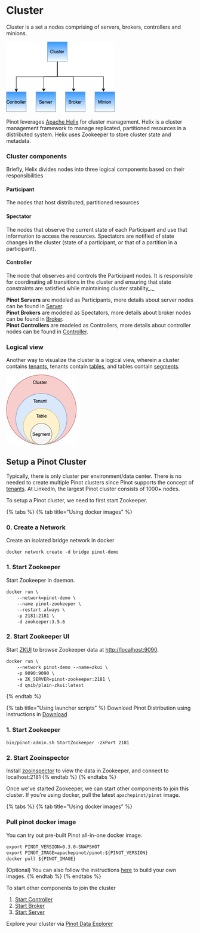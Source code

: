 # Cluster

Cluster is a set a nodes comprising of servers, brokers, controllers and minions. 

![Pinot cluster components](../../.gitbook/assets/components.jpg)

Pinot leverages [Apache Helix](http://helix.apache.org/) for cluster management. Helix is a cluster management framework to manage replicated, partitioned resources in a distributed system. Helix uses Zookeeper to store cluster state and metadata.

### Cluster components

Briefly, Helix divides nodes into three logical components based on their responsibilities

#### Participant

The nodes that host distributed, partitioned resources

#### Spectator

The nodes that observe the current state of each Participant and use that information to access the resources. Spectators are notified of state changes in the cluster \(state of a participant, or that of a partition in a participant\).

#### Controller

The node that observes and controls the Participant nodes. It is responsible for coordinating all transitions in the cluster and ensuring that state constraints are satisfied while maintaining cluster stability_._

**Pinot Servers** are modeled as Participants, more details about server nodes can be found in [Server](server.md).   
**Pinot Brokers** are modeled as Spectators, more details about broker nodes can be found in [Broker](broker.md).   
**Pinot Controllers** are modeled as Controllers, more details about controller nodes can be found in [Controller](controller.md).

### Logical view

Another way to visualize the cluster is a logical view, wherein a cluster contains [tenants](tenant.md), tenants contain [tables](table.md), and tables contain [segments](segment.md).

![](../../.gitbook/assets/clusterlogical.jpg)



## Setup a Pinot Cluster

Typically, there is only cluster per environment/data center. There is no needed to create multiple Pinot clusters since Pinot supports the concept of [tenants](tenant.md). At LinkedIn, the largest Pinot cluster consists of 1000+ nodes.

To setup a Pinot cluster, we need to first start Zookeeper.

{% tabs %}
{% tab title="Using docker images" %}
### 0. Create a Network

Create an isolated bridge network in docker

```text
docker network create -d bridge pinot-demo
```

### 1. Start Zookeeper

Start Zookeeper in daemon.

```text
docker run \
    --network=pinot-demo \
    --name pinot-zookeeper \
    --restart always \
    -p 2181:2181 \
    -d zookeeper:3.5.6
```

### 2. Start Zookeeper UI

Start  [ZKUI](https://github.com/DeemOpen/zkui) to browse Zookeeper data at [http://localhost:9090](http://localhost:9090).

```text
docker run \
	--network pinot-demo --name=zkui \
	-p 9090:9090 \
	-e ZK_SERVER=pinot-zookeeper:2181 \
	-d qnib/plain-zkui:latest
```
{% endtab %}

{% tab title="Using launcher scripts" %}
Download Pinot Distribution using instructions in [Download](https://apache-pinot.gitbook.io/apache-pinot-cookbook/getting-started/running-pinot-locally#download)

### 1. Start Zookeeper

```text
bin/pinot-admin.sh StartZookeeper -zkPort 2181
```

### 2. Start Zooinspector

Install [zooinspector](https://github.com/jfim/zooinspector) to view the data in Zookeeper, and connect to localhost:2181
{% endtab %}
{% endtabs %}

Once we've started Zookeeper, we can start other components to join this cluster. If you're using docker, pull the latest `apachepinot/pinot` image. 

{% tabs %}
{% tab title="Using docker images" %}
### Pull pinot docker image

You can try out pre-built Pinot all-in-one docker image.

```text
export PINOT_VERSION=0.3.0-SNAPSHOT
export PINOT_IMAGE=apachepinot/pinot:${PINOT_VERSION}
docker pull ${PINOT_IMAGE}
```

\(Optional\) You can also follow the instructions [here](../../operators/tutorials/build-docker-images.md) to build your own images.
{% endtab %}
{% endtabs %}

To start other components to join the cluster 

1. [Start Controller](controller.md#starting-a-controller)
2. [Start Broker](broker.md#starting-a-broker)
3. [Start Server](server.md#starting-a-server)

Explore your cluster via [Pinot Data Explorer](../getting-started/exploring-pinot.md)



